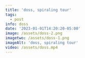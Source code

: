 ```yaml
---
title: 'doss, spiraling tour'
tags:
  - post
info: doss
date: '2023-01-01T14:20:20-05:00'
image: /assets/doss-2.png
imagetwo: /assets/doss-1.png
imageAlt: 'doss, spiraling tour'
video: /assets/doss.mp4
---
```


